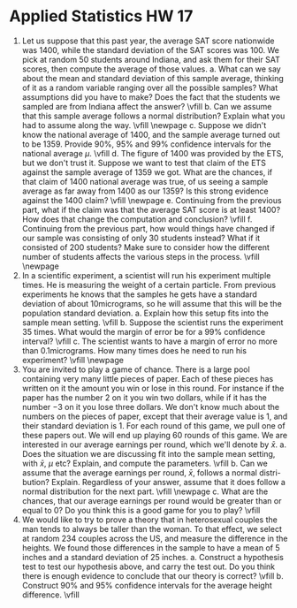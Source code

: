 # Applied Statistics HW 17

1. Let us suppose that this past year, the average SAT score nationwide was 1400, while the standard deviation of the SAT scores was 100. We pick at random 50 students around Indiana, and ask them for their SAT scores, then compute the average of those values.
    a. What can we say about the mean and standard deviation of this sample average, thinking of it as a random variable ranging over all the possible samples? What assumptions did you have to make? Does the fact that the students we sampled are from Indiana affect the answer?
    \vfill
    b. Can we assume that this sample average follows a normal distribution? Explain what you had to assume along the way.
    \vfill
    \newpage
    c. Suppose we didn't know the national average of 1400, and the sample average turned out to be 1359. Provide 90%, 95% and 99% confidence intervals for the national average $\mu$.
    \vfill
    d. The figure of 1400 was provided by the ETS, but we don't trust it. Suppose we want to test that claim of the ETS against the sample average of 1359 we got. What are the chances, if that claim of 1400 national average was true, of us seeing a sample average as far away from 1400 as our 1359? Is this strong evidence against the 1400 claim?
    \vfill
    \newpage
    e. Continuing from the previous part, what if the claim was that the average SAT score is at least 1400? How does that change the computation and conclusion?
    \vfill
    f. Continuing from the previous part, how would things have changed if our sample was consisting of only 30 students instead? What if it consisted of 200 students? Make sure to consider how the different number of students affects the various steps in the process.
    \vfill
    \newpage
2. In a scientific experiment, a scientist will run his experiment multiple times. He is measuring the weight of a certain particle. From previous experiments he knows that the samples he gets have a standard deviation of about 10micrograms, so he will assume that this will be the population standard deviation.
    a. Explain how this setup fits into the sample mean setting.
    \vfill
    b. Suppose the scientist runs the experiment 35 times. What would the margin of error be for a 99% confidence interval?
    \vfill
    c. The scientist wants to have a margin of error no more than 0.1micrograms. How many times does he need to run his experiment?
    \vfill
    \newpage
3. You are invited to play a game of chance. There is a large pool containing very many little pieces of paper. Each of these pieces has written on it the amount you win or lose in this round. For instance if the paper has the number 2 on it you win two dollars, while if it has the number $-3$ on it you lose three dollars. We don't know much about the numbers on the pieces of paper, except that their average value is 1, and their standard deviation is 1. For each round of this game, we pull one of these papers out. We will end up playing 60 rounds of this game. We are interested in our average earnings per round, which we'll denote by $\bar{x}$.
    a. Does the situation we are discussing fit into the sample mean setting, with $\bar{x}$, $\mu$ etc? Explain, and compute the parameters.
    \vfill
    b. Can we assume that the average earnings per round, $\bar{x}$, follows a normal distri- bution? Explain. Regardless of your answer, assume that it does follow a normal distribution for the next part.
    \vfill
    \newpage
    c. What are the chances, that our average earnings per round would be greater than or equal to 0? Do you think this is a good game for you to play?
    \vfill
4. We would like to try to prove a theory that in heterosexual couples the man tends to always be taller than the woman. To that effect, we select at random 234 couples across the US, and measure the difference in the heights. We found those differences in the sample to have a mean of 5 inches and a standard deviation of 25 inches.
    a. Construct a hypothesis test to test our hypothesis above, and carry the test out. Do you think there is enough evidence to conclude that our theory is correct?
    \vfill
    b. Construct 90% and 95% confidence intervals for the average height difference.
    \vfill

